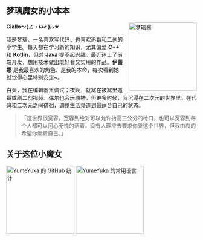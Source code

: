 ## 梦璃魔女的小本本

 **Ciallo～(∠・ω< )⌒★**
<img src="img/20251027_003616_upscayl_3x_upscayl-standard-4x.png" alt="梦璃酱" width="180" align="right" style="margin-left: 15px;">


我是梦璃，一名喜欢写代码、也喜欢追番和二创的小学生。每天都在学习新的知识，尤其偏爱 **C++** 和 **Kotlin**，但对 **Java**
提不起兴趣。最近迷上了前端开发，想用技术做出既好看又实用的作品。**伊蕾娜** 是我最喜欢的角色、是我的本命，每次看到她就觉得心里特别安定~。

白天，我在编辑器里调试；夜晚，就窝在被窝里追番或刷二创视频。偶尔也会玩原神，但更多时候，我沉浸在二次元的世界里。在代码和二次元之间徘徊，调整生活频道到最适合自己的状态。

> 「这世界很宽容，宽容到绝对可以允许抬高三公分的枪口，也可以宽容到每个人都可以问心无愧的活着。没有人理应去要求你爱这个世界，但我由衷的希望你爱着自己。」

</div>


## 关于这位小魔女 

<!-- GitHub 统计卡片（自动适应深浅主题） -->
<picture>
  <source media="(prefers-color-scheme: dark)" srcset="https://github-readme-stats-one-bice.vercel.app/api?theme=onedark&username=YumeYuka&show_icons=true&count_private=true&include_all_commits=true&role=OWNER,ORGANIZATION_MEMBER,COLLABORATOR&bg_color=262a2e,31353a&title_color=ff69b4&text_color=ea4c89&icon_color=ffb6d5&border_color=ff69b4">
  <img
    height="180"
    src="https://github-readme-stats-one-bice.vercel.app/api?theme=light&username=YumeYuka&show_icons=true&count_private=true&include_all_commits=true&role=OWNER,ORGANIZATION_MEMBER,COLLABORATOR&bg_color=fff0f6,ffe4ec&title_color=ff69b4&text_color=ea4c89&icon_color=ffb6d5&border_color=ff69b4"
    alt="YumeYuka 的 GitHub 统计"
  />
</picture>

<!-- 常用语言卡片（自动适应深浅主题） -->
<picture>
  <source media="(prefers-color-scheme: dark)" srcset="https://github-readme-stats-one-bice.vercel.app/api/top-langs/?theme=onedark&username=YumeYuka&layout=compact&hide=html,Jupyter%20Notebook,MATLAB&role=OWNER,ORGANIZATION_MEMBER,COLLABORATOR&langs_count=12&bg_color=262a2e,31353a&title_color=ff69b4&text_color=ea4c89&icon_color=ffb6d5&border_color=ff69b4">
  <img
    height="180"
    src="https://github-readme-stats-one-bice.vercel.app/api/top-langs/?theme=light&username=YumeYuka&layout=compact&hide=html,Jupyter%20Notebook%20html,MATLAB&role=OWNER,ORGANIZATION_MEMBER,COLLABORATOR&langs_count=12&bg_color=fff0f6,ffe4ec&title_color=ff69b4&text_color=ea4c89&icon_color=ffb6d5&border_color=ff69b4"
    alt="YumeYuka 的常用语言"
  />
</picture>

<picture>
